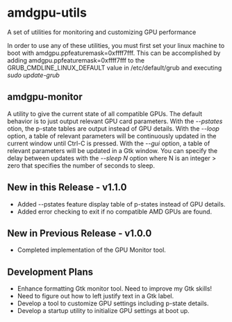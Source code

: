# amdgpu-utils
A set of utilities for monitoring and customizing GPU performance

In order to use any of these utilities, you must first set your linux machine 
to boot with amdgpu.ppfeaturemask=0xffff7fff.  This can be accomplished by adding
amdgpu.ppfeaturemask=0xffff7fff to the GRUB_CMDLINE_LINUX_DEFAULT value in 
/etc/default/grub and executing *sudo update-grub*

## amdgpu-monitor
A utility to give the current state of all compatible GPUs.  The default behavior
is to just output relevant GPU card parameters.  With the *--pstates* otion, the
p-state tables are output instead of GPU details. With the *--loop* option, a table
of relevant parameters will be continuously updated in the current window until
Ctrl-C is pressed.  With the *--gui* option, a table of relevant parameters will be
updated in a Gtk window.  You can specify the delay between updates with the
*--sleep N* option where N is an integer > zero that specifies the number of seconds
to sleep.

## New in this Release  -  v1.1.0
* Added --pstates feature display table of p-states instead of GPU details.
* Added error checking to exit if no compatible AMD GPUs are found.

## New in Previous Release  -  v1.0.0
* Completed implementation of the GPU Monitor tool.

## Development Plans
* Enhance formatting Gtk monitor tool. Need to improve my Gtk skills!
* Need to figure out how to left justify text in a Gtk label.
* Develop a tool to customize GPU settings including p-state details.
* Develop a startup utility to initialize GPU settings at boot up.

